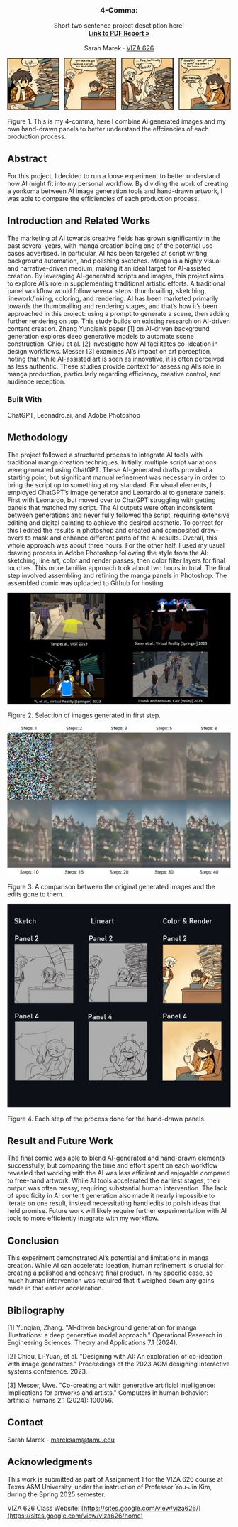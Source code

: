<!-- Improved compatibility of back to top link: See: https://github.com/othneildrew/Best-README-Template/pull/73 -->
<a id="readme-top"></a>

<!-- PROJECT SHIELDS -->
<!--
*** I'm using markdown "reference style" links for readability.
*** Reference links are enclosed in brackets [ ] instead of parentheses ( ).
*** See the bottom of this document for the declaration of the reference variables
*** for contributors-url, forks-url, etc. This is an optional, concise syntax you may use.
*** https://www.markdownguide.org/basic-syntax/#reference-style-links
-->




<!-- PROJECT LOGO -->
<br />
<div align="center">
  </a>

  <h3 align="center">4-Comma: </h3>

  <p align="center">
    Short two sentence project desctiption here!
    <br />
    <a href="https://github.com/SarahMarek-Tamu/4-comma-Assignment_01/blob/main/pdf/4_Koma%20PDF.pdf"><strong>Link to PDF Report »</strong></a>
    <br />
    <br />
    <a >Sarah Marek</a>
    &middot;
    <a href="https://sites.google.com/view/viza626/home">VIZA 626</a>
  </p>
</div>

[![4-comma][images-fig1]](https://example.com)

Figure 1. This is my 4-comma, here I combine Ai generated images and my own hand-drawn panels to better understand the effciencies of each production process. 

<!-- Abstract -->
## Abstract
For this project, I decided to run a loose experiment to better understand how AI might fit into my personal workflow. By dividing the work of creating a yonkoma between AI image generation tools and hand-drawn artwork, I was able to compare the efficiencies of each production process. 


<!-- Introduction and Related Works -->
## Introduction and Related Works

The marketing of AI towards creative fields has grown significantly in the past several years, with manga creation being one of the potential use-cases advertised. In particular, AI has been targeted at script writing, background automation, and polishing sketches.
Manga is a highly visual and narrative-driven medium, making it an ideal target for AI-assisted creation. By leveraging AI-generated scripts and images, this project aims to explore AI’s role in supplementing traditional artistic efforts. 
A traditional panel workflow would follow several steps: thumbnailing, sketching, linework/inking, coloring, and rendering. AI has been marketed primarily towards the thumbnailing and rendering stages, and that’s how it’s been approached in this project: using a prompt to generate a scene, then adding further rendering on top.
This study builds on existing research on AI-driven content creation. Zhang Yunqian’s paper [1] on AI-driven background generation explores deep generative models to automate scene construction. Chiou et al. [2] investigate how AI facilitates co-ideation in design workflows. Messer [3] examines AI’s impact on art perception, noting that while AI-assisted art is seen as innovative, it is often perceived as less authentic. These studies provide context for assessing AI’s role in manga production, particularly regarding efficiency, creative control, and audience reception.

### Built With

ChatGPT, Leonadro.ai, and Adobe Photoshop

## Methodology

The project followed a structured process to integrate AI tools with traditional manga creation techniques. Initially, multiple script variations were generated using ChatGPT. These AI-generated drafts provided a starting point, but significant manual refinement was necessary in order to bring the script up to something at my standard. 
For visual elements, I employed ChatGPT’s image generator and Leonardo.ai to generate panels. First with Leonardo, but moved over to ChatGPT struggling with getting panels that matched my script. The AI outputs were often inconsistent between generations and never fully followed the script, requiring extensive editing and digital painting to achieve the desired aesthetic. To correct for this I edited the results in photoshop and created and composited draw-overs to mask and enhance different parts of the AI results. Overall, this whole approach was about three hours.
For the other half, I used my usual drawing process in Adobe Photoshop following the style from the AI: sketching, line art, color and render passes, then color filter layers for final touches. This more familiar approach took about two hours in total.
The final step involved assembling and refining the manga panels in Photoshop. The assembled comic was uploaded to Github for hosting.

[![4-comma][images-fig2]](https://example.com)

Figure 2. Selection of images generated in first step. 

[![4-comma][images-fig3]](https://example.com)

Figure 3. A comparison between the original generated images and the edits gone to them.

[![4-comma][images-fig4]](https://example.com)

Figure 4.  Each step of the process done for the hand-drawn panels.

## Result and Future Work
The final comic was able to blend AI-generated and hand-drawn elements successfully, but comparing the time and effort spent on each workflow revealed that working with the AI was less efficient and enjoyable compared to free-hand artwork. While AI tools accelerated the earliest stages, their output was often messy, requiring substantial human intervention. The lack of specificity in AI content generation also made it nearly impossible to iterate on one result, instead necessitating hand edits to polish ideas that held promise.
Future work will likely require further experimentation with AI tools to more efficiently integrate with my workflow.




## Conclusion
This experiment demonstrated AI’s potential and limitations in manga creation. While AI can accelerate ideation, human refinement is crucial for creating a polished and cohesive final product. In my specific case, so much human intervention was required that it weighed down any gains made in that earlier acceleration.

<!-- Bibliography -->
## Bibliography 
[1] Yunqian, Zhang. "AI-driven background generation for manga illustrations: a deep generative model approach." Operational Research in Engineering Sciences: Theory and Applications 7.1 (2024).

[2] Chiou, Li-Yuan, et al. "Designing with AI: An exploration of co-ideation with image generators." Proceedings of the 2023 ACM designing interactive systems conference. 2023.

[3] Messer, Uwe. "Co-creating art with generative artificial intelligence: Implications for artworks and artists." Computers in human behavior: artificial humans 2.1 (2024): 100056.



<!-- CONTACT -->
## Contact

Sarah Marek - mareksam@tamu.edu




<!-- ACKNOWLEDGMENTS -->
## Acknowledgments

This work is submitted as part of Assignment 1 for the VIZA 626 course at Texas A&M University, under the instruction of Professor You-Jin Kim, during the Spring 2025 semester.

VIZA 626 Class Website: [https://sites.google.com/view/viza626/](https://sites.google.com/view/viza626/home)

<!-- MARKDOWN LINKS & IMAGES -->
<!-- https://www.markdownguide.org/basic-syntax/#reference-style-links -->
[contributors-shield]: https://img.shields.io/github/contributors/othneildrew/Best-README-Template.svg?style=for-the-badge
[contributors-url]: https://github.com/othneildrew/Best-README-Template/graphs/contributors
[forks-shield]: https://img.shields.io/github/forks/othneildrew/Best-README-Template.svg?style=for-the-badge
[forks-url]: https://github.com/othneildrew/Best-README-Template/network/members
[stars-shield]: https://img.shields.io/github/stars/othneildrew/Best-README-Template.svg?style=for-the-badge
[stars-url]: https://github.com/othneildrew/Best-README-Template/stargazers
[issues-shield]: https://img.shields.io/github/issues/othneildrew/Best-README-Template.svg?style=for-the-badge
[issues-url]: https://github.com/othneildrew/Best-README-Template/issues
[license-shield]: https://img.shields.io/github/license/othneildrew/Best-README-Template.svg?style=for-the-badge
[license-url]: https://github.com/othneildrew/Best-README-Template/blob/master/LICENSE.txt
[linkedin-shield]: https://img.shields.io/badge/-LinkedIn-black.svg?style=for-the-badge&logo=linkedin&colorB=555
[linkedin-url]: https://linkedin.com/in/othneildrew
[product-screenshot]: images/screenshot.png
[images-fig1]: images/fig1.png
[images-fig2]: images/fig2.jpg
[images-fig3]: images/fig3.jpg
[images-fig4]: images/fig4.png
[images-fig5]: images/fig5.png
[images-fig6]: images/fig6.png
[Next.js]: https://img.shields.io/badge/next.js-000000?style=for-the-badge&logo=nextdotjs&logoColor=white
[Next-url]: https://nextjs.org/
[React.js]: https://img.shields.io/badge/React-20232A?style=for-the-badge&logo=react&logoColor=61DAFB
[React-url]: https://reactjs.org/
[Vue.js]: https://img.shields.io/badge/Vue.js-35495E?style=for-the-badge&logo=vuedotjs&logoColor=4FC08D
[Vue-url]: https://vuejs.org/
[Angular.io]: https://img.shields.io/badge/Angular-DD0031?style=for-the-badge&logo=angular&logoColor=white
[Angular-url]: https://angular.io/
[Svelte.dev]: https://img.shields.io/badge/Svelte-4A4A55?style=for-the-badge&logo=svelte&logoColor=FF3E00
[Svelte-url]: https://svelte.dev/
[Laravel.com]: https://img.shields.io/badge/Laravel-FF2D20?style=for-the-badge&logo=laravel&logoColor=white
[Laravel-url]: https://laravel.com
[Bootstrap.com]: https://img.shields.io/badge/Bootstrap-563D7C?style=for-the-badge&logo=bootstrap&logoColor=white
[Bootstrap-url]: https://getbootstrap.com
[JQuery.com]: https://img.shields.io/badge/jQuery-0769AD?style=for-the-badge&logo=jquery&logoColor=white
[JQuery-url]: https://jquery.com 
